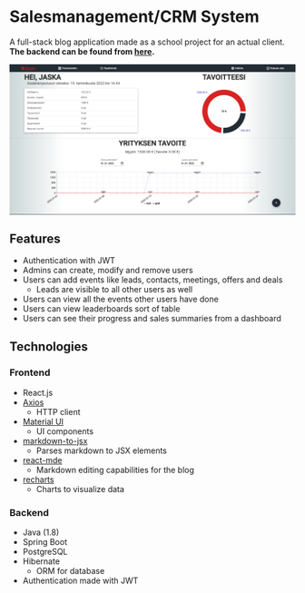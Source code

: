 # Salesmanagement/CRM System

A full-stack blog application made as a school project for an actual client. **The backend can be found from [here](https://github.com/f4irline/salesmanagement-crm-server).**

<div style="display: flex;">
  <img src="./doc/salesmanagement_crm.png" alt="Image of the frontpage" width="768" />
</div>

## Features
- Authentication with JWT
- Admins can create, modify and remove users
- Users can add events like leads, contacts, meetings, offers and deals
  - Leads are visible to all other users as well
- Users can view all the events other users have done
- Users can view leaderboards sort of table
- Users can see their progress and sales summaries from a dashboard

## Technologies
### Frontend
- React.js
- [Axios](https://www.npmjs.com/package/axios)
  - HTTP client
- [Material UI](https://www.npmjs.com/package/@material-ui/core)
  - UI components
- [markdown-to-jsx](https://www.npmjs.com/package/markdown-to-jsx)
  - Parses markdown to JSX elements
- [react-mde](https://www.npmjs.com/package/react-mde)
  - Markdown editing capabilities for the blog
- [recharts](https://recharts.org/en-US/)
  - Charts to visualize data

### Backend
- Java (1.8)
- Spring Boot
- PostgreSQL
- Hibernate
  - ORM for database
- Authentication made with JWT